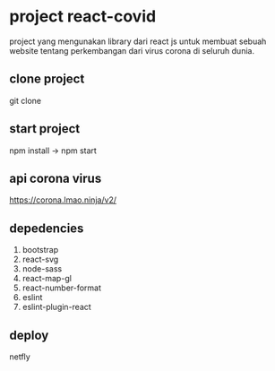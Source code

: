 # project react-covid

project yang mengunakan library dari react js untuk membuat sebuah website tentang perkembangan dari virus corona di seluruh dunia.

## clone project

git clone

## start project

npm install -> npm start

## api corona virus

https://corona.lmao.ninja/v2/

## depedencies

1. bootstrap
2. react-svg
3. node-sass
4. react-map-gl
5. react-number-format
6. eslint
7. eslint-plugin-react

## deploy

netfly
